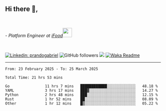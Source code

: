 <h2>Hi there  👋,</h2> </br>

<p><em>- Platform Engineer at <a href="https://www.ifood.com.br/">iFood</a><img src="https://media.giphy.com/media/WUlplcMpOCEmTGBtBW/giphy.gif" width="30"> 
</em></p></br>


[![Linkedin: prandogabriel](https://img.shields.io/badge/-prandogabriel-blue?style=flat-square&logo=Linkedin&logoColor=white&link=https://www.linkedin.com/in/prandogabriel/)](https://www.linkedin.com/in/prandogabriel)
![GitHub followers](https://img.shields.io/github/followers/prandogabriel?label=Follow&style=social)
![](https://visitor-badge.glitch.me/badge?page_id=prandogabriel.prandogabriel)
[![Waka Readme](https://github.com/prandogabriel/prandogabriel/actions/workflows/update-stats.yml.yml/badge.svg)](https://github.com/prandogabriel/prandogabriel/actions/workflows/update-stats.yml.yml)

---

<!--START_SECTION:waka-->

```golang
From: 23 February 2025 - To: 25 March 2025

Total Time: 21 hrs 53 mins

Go                11 hrs 7 mins   ████████████░░░░░░░░░░░░░   48.18 %
YAML              3 hrs 17 mins   ███▓░░░░░░░░░░░░░░░░░░░░░   14.27 %
Python            2 hrs 48 mins   ███░░░░░░░░░░░░░░░░░░░░░░   12.15 %
Rust              1 hr 52 mins    ██░░░░░░░░░░░░░░░░░░░░░░░   08.09 %
Other             1 hr 12 mins    █▒░░░░░░░░░░░░░░░░░░░░░░░   05.22 %
```

<!--END_SECTION:waka-->
